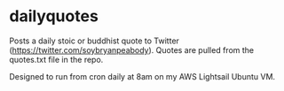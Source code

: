 # dailyquotes
Posts a daily stoic or buddhist quote to Twitter (https://twitter.com/soybryanpeabody). Quotes are pulled from the quotes.txt file in the repo.

Designed to run from cron daily at 8am on my AWS Lightsail Ubuntu VM.
